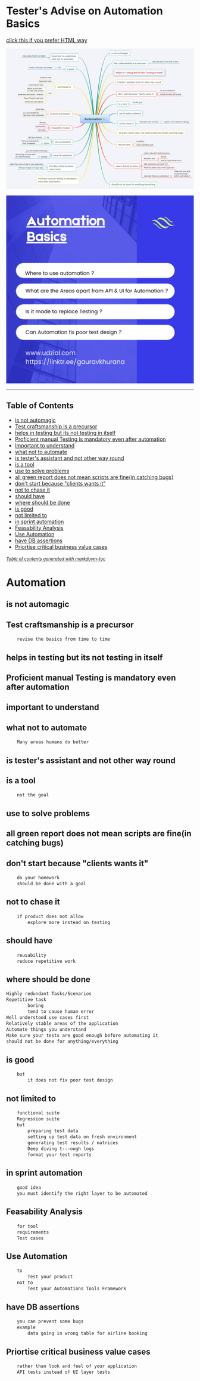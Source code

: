 # Tester's Advise on Automation Basics

[click this if you prefer HTML way](https://htmlpreview.github.io/?https://github.com/gauravkhuraana/Testing/blob/main/Automation/Automation%20Must%20know/AutomationBasics.html)

![Automation Basics](../Automation%20Must%20know%20basics/AutomationMustKnow.png "Automation Must know")

![Automation Basics](../Automation%20Must%20know%20basics/AutomationBasics.png "Automation Basics")

---

## Table of Contents

- [is not automagic](#is-not-automagic)
- [Test craftsmanship is a precursor](#test-craftsmanship-is-a-precursor)
- [helps in testing but its not testing in itself](#helps-in-testing-but-its-not-testing-in-itself)
- [Proficient manual Testing is mandatory even after automation](#proficient-manual-testing-is-mandatory-even-after-automation)
- [important to understand](#important-to-understand)
- [what not to automate](#what-not-to-automate)
- [is tester's assistant and not other way round](#is-tester-s-assistant-and-not-other-way-round)
- [is a tool](#is-a-tool)
- [use to solve problems](#use-to-solve-problems)
- [all green report does  not mean scripts are fine(in catching bugs)](#all-green-report-does--not-mean-scripts-are-fine-in-catching-bugs-)
- [don't start because "clients wants it"](#don-t-start-because--clients-wants-it-)
- [not to chase it](#not-to-chase-it)
- [should have](#should-have)
- [where should be done](#where-should-be-done)
- [is good](#is-good)
- [not limited to](#not-limited-to)
- [in sprint automation](#in-sprint-automation)
- [Feasability Analysis](#feasability-analysis)
- [Use Automation](#use-automation)
- [have DB assertions](#have-db-assertions)
- [Priortise critical business value cases](#priortise-critical-business-value-cases)

<small><i><a href='http://ecotrust-canada.github.io/markdown-toc/'>Table of contents generated with markdown-toc</a></i></small>



# Automation

## is not automagic

## Test craftsmanship is a precursor
		revise the basics from time to time

## helps in testing but its not testing in itself

## Proficient manual Testing is mandatory even after automation

## important to understand 

## what not to automate
		Many areas humans do better

## is tester's assistant and not other way round

## is a tool
		not the goal

##	use to solve problems

## all green report does  not mean scripts are fine(in catching bugs)
	
## don't start because "clients wants it"

		do your homework
		should be done with a goal

## not to chase it
		if product does not allow
			explore more instead on testing

##	should have

		reusability
		reduce repetitive work

##	where should be done
	
	Highly redundant Tasks/Scenarios
	Repetitive task 
			boring
			tend to cause human error
	Well understood use cases first
	Relatively stable areas of the application
	Automate things you understand
	Make sure your tests are good enough before automating it
	should not be done for anything/everything
	
## is good

		but 
			it does not fix poor test design

## not limited to 
		functional suite
		Regression suite
		but
			preparing test data
			setting up test data on fresh environment
			generating test results / matrices
			Deep diving t---ough logs
			format your test reports

## in sprint automation
		good idea
		you must identify the right layer to be automated

## Feasability Analysis

		for tool
		requirements
		Test cases

## Use Automation

		to
			Test your product
		not to
			Test your Automations Tools Framework

## have DB assertions

		you can prevent some bugs
		example
			data going in wrong table for airline booking

## Priortise critical business value cases
		
		rather than look and feel of your application
		API tests instead of UI layer tests
